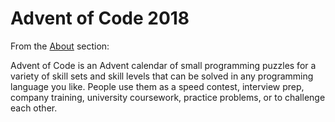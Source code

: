 # Advent of Code 2018

From the [About](https://adventofcode.com/2018/about) section:

Advent of Code is an Advent calendar of small programming puzzles for a variety
of skill sets and skill levels that can be solved in any programming language
you like. People use them as a speed contest, interview prep, company training,
university coursework, practice problems, or to challenge each other.
